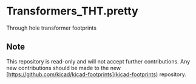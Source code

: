 # Transformers_THT.pretty
Through hole transformer footprints

## Note

This repository is read-only and will not accept further contributions. Any new contributions should be made to the new [https://github.com/kicad/kicad-footprints](kicad-footprints) repository.
